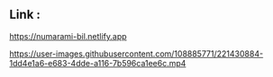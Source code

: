 ## Link : 
https://numarami-bil.netlify.app

https://user-images.githubusercontent.com/108885771/221430884-1dd4e1a6-e683-4dde-a116-7b596ca1ee6c.mp4
